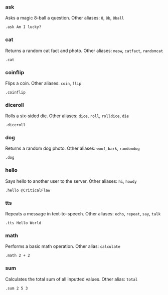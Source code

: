 ### ask
Asks a magic 8-ball a question. Other aliases: `8`, `8b`, `8ball`
```
.ask Am I lucky?
```

### cat
Returns a random cat fact and photo. Other aliases: `meow`, `catfact`, `randomcat`
```
.cat
```

### coinflip
Flips a coin. Other aliases: `coin`, `flip`
```
.coinflip
```

### diceroll
Rolls a six-sided die. Other aliases: `dice`, `roll`, `rolldice`, `die`
```
.diceroll
```

### dog
Returns a random dog photo. Other aliases: `woof`, `bark`, `randomdog`
```
.dog
```

### hello
Says hello to another user to the server. Other aliases: `hi`, `howdy`
```
.hello @CriticalFlaw
```

### tts
Repeats a message in text-to-speech. Other aliases: `echo`, `repeat`, `say`, `talk`
```
.tts Hello World
```

### math
Performs a basic math operation. Other alias: `calculate`
```
.math 2 + 2
```

### sum
Calculates the total sum of all inputted values. Other alias: `total`
```
.sum 2 5 3
```